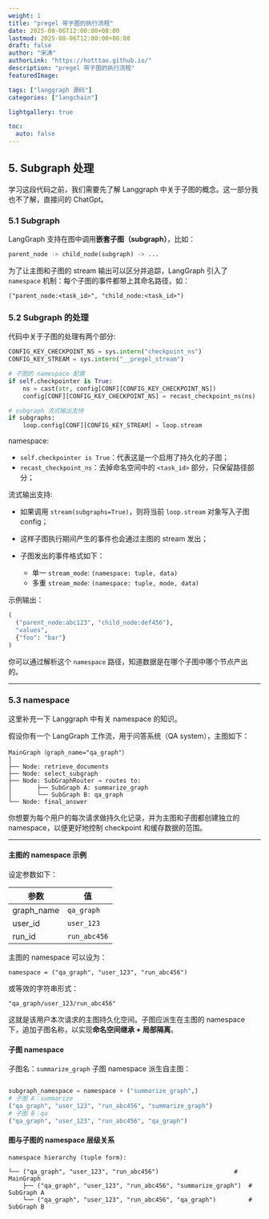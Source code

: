 ```yaml
---
weight: 1
title: "pregel 带子图的执行流程"
date: 2025-08-06T12:00:00+08:00
lastmod: 2025-08-06T12:00:00+08:00
draft: false
author: "宋涛"
authorLink: "https://hotttao.github.io/"
description: "pregel 带子图的执行流程"
featuredImage: 

tags: ["langgraph 源码"]
categories: ["langchain"]

lightgallery: true

toc:
  auto: false
---
```



## 5. Subgraph 处理
学习这段代码之前，我们需要先了解 Langgraph 中关于子图的概念。这一部分我也不了解，直接问的 ChatGpt。

### 5.1 Subgraph
LangGraph 支持在图中调用**嵌套子图（subgraph）**，比如：

```python
parent_node -> child_node(subgraph) -> ...
```

为了让主图和子图的 stream 输出可以区分并追踪，LangGraph 引入了 `namespace` 机制：每个子图的事件都带上其命名路径，如：

```
("parent_node:<task_id>", "child_node:<task_id>")
```

### 5.2 Subgraph 的处理

代码中关于子图的处理有两个部分:

```python
CONFIG_KEY_CHECKPOINT_NS = sys.intern("checkpoint_ns")
CONFIG_KEY_STREAM = sys.intern("__pregel_stream")

# 子图的 namespace 配置
if self.checkpointer is True:
    ns = cast(str, config[CONF][CONFIG_KEY_CHECKPOINT_NS])
    config[CONF][CONFIG_KEY_CHECKPOINT_NS] = recast_checkpoint_ns(ns)

# subgraph 流式输出支持
if subgraphs:
    loop.config[CONF][CONFIG_KEY_STREAM] = loop.stream
```

namespace:
* `self.checkpointer is True`：代表这是一个启用了持久化的子图；
* `recast_checkpoint_ns`：去掉命名空间中的 `<task_id>` 部分，只保留路径部分；

流式输出支持:
* 如果调用 `stream(subgraphs=True)`，则将当前 `loop.stream` 对象写入子图 config；
* 这样子图执行期间产生的事件也会通过主图的 stream 发出；
* 子图发出的事件格式如下：

  * 单一 `stream_mode`: `(namespace: tuple, data)`
  * 多重 `stream_mode`: `(namespace: tuple, mode, data)`

示例输出：

```python
(
  ("parent_node:abc123", "child_node:def456"),
  "values",
  {"foo": "bar"}
)
```

你可以通过解析这个 `namespace` 路径，知道数据是在哪个子图中哪个节点产出的。

---

### 5.3 namespace
这里补充一下 Langgraph 中有关 namespace 的知识。

假设你有一个 LangGraph 工作流，用于问答系统（QA system），主图如下：

```
MainGraph（graph_name="qa_graph"）
│
├── Node: retrieve_documents
├── Node: select_subgraph
├── Node: SubGraphRouter → routes to:
│       ├── SubGraph A: summarize_graph
│       └── SubGraph B: qa_graph
└── Node: final_answer
```

你想要为每个用户的每次请求做持久化记录，并为主图和子图都创建独立的 namespace，以便更好地控制 checkpoint 和缓存数据的范围。

---

#### 主图的 namespace 示例

设定参数如下：

| 参数          | 值            |
| ----------- | ------------ |
| graph\_name | `qa_graph`   |
| user\_id    | `user_123`   |
| run\_id     | `run_abc456` |

主图的 namespace 可以设为：

```
namespace = ("qa_graph", "user_123", "run_abc456")
```

或等效的字符串形式：

```
"qa_graph/user_123/run_abc456"
```

这就是该用户本次请求的主图持久化空间。子图应派生在主图的 namespace 下，追加子图名称，以实现**命名空间继承 + 局部隔离**。


#### 子图 namespace

子图名：`summarize_graph` 子图 namespace 派生自主图：

```python

subgraph_namespace = namespace + ("summarize_graph",)
# 子图 A：summarize
("qa_graph", "user_123", "run_abc456", "summarize_graph")
# 子图 B：qa
("qa_graph", "user_123", "run_abc456", "qa_graph")
```


#### 图与子图的 namespace 层级关系

```
namespace hierarchy (tuple form):

└── ("qa_graph", "user_123", "run_abc456")                     # MainGraph
    ├── ("qa_graph", "user_123", "run_abc456", "summarize_graph")  # SubGraph A
    └── ("qa_graph", "user_123", "run_abc456", "qa_graph")         # SubGraph B
```